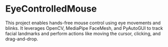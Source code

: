 # EyeControlledMouse
This project enables hands-free mouse control using eye movements and blinks. It leverages OpenCV, MediaPipe FaceMesh, and PyAutoGUI to track facial landmarks and perform actions like moving the cursor, clicking, and drag-and-drop.
